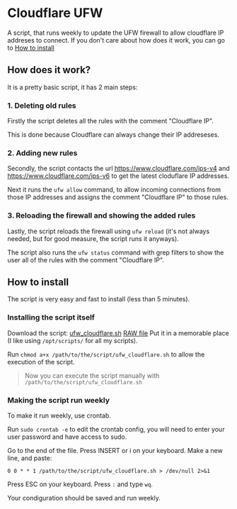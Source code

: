 # Cloudflare UFW
A script, that runs weekly to update the UFW firewall to allow cloudflare IP addreses to connect.
If you don't care about how does it work, you can go to [How to install](#how-to-install)
## How does it work?
It is a pretty basic script, it has 2 main steps:
### 1. Deleting old rules
Firstly the script deletes all the rules with the comment "Cloudflare IP".

This is done because Cloudflare can always change their IP addreseses.
### 2. Adding new rules
Secondly, the script contacts the url https://www.cloudflare.com/ips-v4 and https://www.cloudflare.com/ips-v6 to get the latest cloduflare IP addresses.

Next it runs the `ufw allow` command, to allow incoming connections from those IP addresses and assigns the comment "Cloudflare IP" to those rules.
### 3. Reloading the firewall and showing the added rules
Lastly, the script reloads the firewall using `ufw reload` (it's not always needed, but for good measure, the script runs it anyways).

The script also runs the `ufw status` command with grep filters to show the user all of the rules with the comment "Cloudflare IP".
## How to install
The script is very easy and fast to install (less than 5 minutes).
### Installing the script itself
Download the script: [ufw_cloudflare.sh](./ufw_cloudflare.sh) [RAW file](https://raw.githubusercontent.com/PLGameClub-code/Cloudflare-UFW/main/ufw_cloudflare.sh)
Put it in a memorable place (I like using `/opt/scripts/` for all my scripts).

Run `chmod a+x /path/to/the/script/ufw_cloudflare.sh` to allow the execution of the script.

> Now you can execute the script manually with `/path/to/the/script/ufw_cloudflare.sh`
### Making the script run weekly
To make it run weekly, use crontab.

Run `sudo crontab -e` to edit the crontab config, you will need to enter your user password and have access to sudo.

Go to the end of the file.
Press INSERT or i on your keyboard.
Make a new line, and paste:
```
0 0 * * 1 /path/to/the/script/ufw_cloudflare.sh > /dev/null 2>&1
```

Press ESC on your keyboard.
Press `:` and type `wq`.

Your condiguration should be saved and run weekly.
